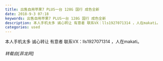 ```yaml
---
title: 出售自用苹果7 PLUS一台 128G 国行 成色全新
date: 2018-9-3 07:18
keywords: 出售自用苹果7 PLUS一台 128G 国行 成色全新
description: 本人手机太多 诚心转让 有意者 联系VX：lls1927071314 ，人在makati。
categories: used
---
```

<td class="t_f" id="postmessage_1717847">

本人手机太多 诚心转让 有意者 联系VX：lls1927071314 ，人在makati。</td>
###### 转载自[菲龙网]